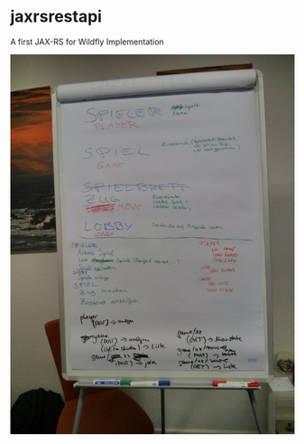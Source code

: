 jaxrsrestapi
============

A first JAX-RS for Wildfly Implementation

![Brainstorming](brainstorming.jpg)
